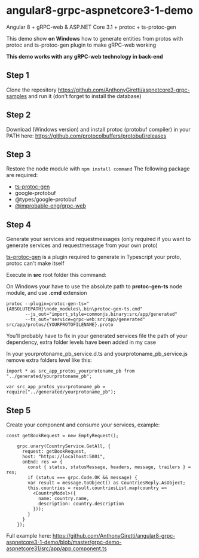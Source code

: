 # angular8-grpc-aspnetcore3-1-demo
Angular 8 + gRPC-web & ASP.NET Core 3.1 + protoc + ts-protoc-gen

This demo show **on Windows** how to generate entities from protos with protoc and ts-protoc-gen plugin to make gRPC-web working

**This demo works with any gRPC-web technology in back-end**

## Step 1

Clone the repository https://github.com/AnthonyGiretti/aspnetcore3-grpc-samples and run it (don't forget to install the database)

## Step 2

Download (Windows version) and install protoc (protobuf compiler) in your PATH here: https://github.com/protocolbuffers/protobuf/releases

## Step 3

Restore the node module with ```npm install command```
The following package are required:

- [ts-protoc-gen](https://github.com/improbable-eng/ts-protoc-gen)
- google-protobuf
- @types/google-protobuf
- [@improbable-eng/grpc-web](https://github.com/improbable-eng/grpc-web/tree/master/client/grpc-web)

## Step 4

Generate your services and requestmessages (only required if you want to generate services and requestmessage from your own proto)

[ts-protoc-gen](https://github.com/improbable-eng/ts-protoc-gen) is a plugin required to generate in Typescript your proto, protoc can't make itself

Execute in **src** root folder this command:

On Windows your have to use the absolute path to **protoc-gen-ts** node module, and use **.cmd** extension

```
protoc --plugin=protoc-gen-ts="{ABSOLUTEPATH}\node_modules\.bin\protoc-gen-ts.cmd" 
       --js_out="import_style=commonjs,binary:src/app/generated" 
       --ts_out="service=grpc-web:src/app/generated" src/app/protos/{YOURPROTOFILENAME}.proto
```

You'll probably have to fix in your generated services file the path of your dependency, extra folder levels have been added in my case

In your yourprotoname_pb_service.d.ts and yourprotoname_pb_service.js remove extra folders level like this:

```import * as src_app_protos_yourprotoname_pb from "../generated/yourprotoname_pb";```

```var src_app_protos_yourprotoname_pb = require("../generated/yourprotoname_pb");```

## Step 5

Create your component and consume your services, example:

```
const getBookRequest = new EmptyRequest();

    grpc.unary(CountryService.GetAll, {
      request: getBookRequest,
      host: "https://localhost:5001",
      onEnd: res => {
        const { status, statusMessage, headers, message, trailers } = res;
        if (status === grpc.Code.OK && message) {
        var result = message.toObject() as CountriesReply.AsObject;
        this.countries = result.countriesList.map(country => 
          <CountryModel>({
            name: country.name,
            description: country.description
          }));
        }
      }
    });
```

Full example here: https://github.com/AnthonyGiretti/angular8-grpc-aspnetcore3-1-demo/blob/master/grpc-demo-aspnetcore31/src/app/app.component.ts
